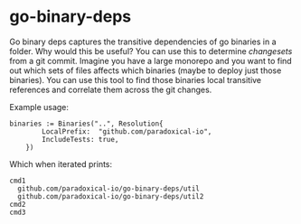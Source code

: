 go-binary-deps
====

Go binary deps captures the transitive dependencies of go binaries in a folder.  Why would this be useful?  You can use this
to determine _changesets_ from a git commit. Imagine you have a large monorepo and you want to find out which sets of files affects
which binaries (maybe to deploy just those binaries). You can use this tool to find those binaries local transitive references
and correlate them across the git changes.

Example usage:

```
binaries := Binaries("..", Resolution{
		LocalPrefix:  "github.com/paradoxical-io",
		IncludeTests: true,
	})
```
Which when iterated prints:

```
cmd1
  github.com/paradoxical-io/go-binary-deps/util
  github.com/paradoxical-io/go-binary-deps/util2
cmd2
cmd3
```

